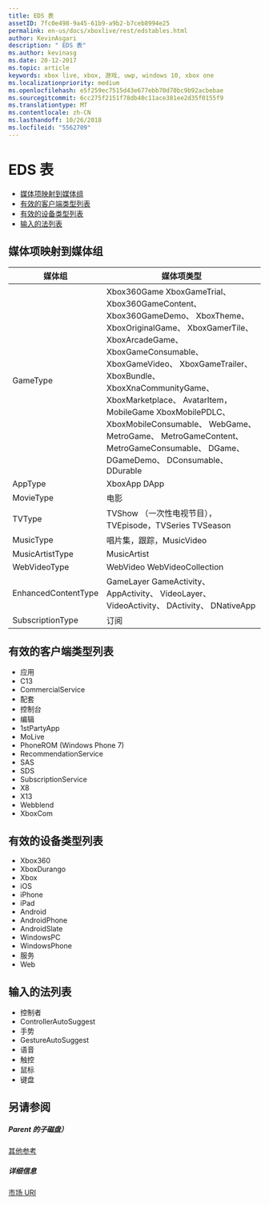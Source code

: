 ```yaml
---
title: EDS 表
assetID: 7fc0e498-9a45-61b9-a9b2-b7ceb8994e25
permalink: en-us/docs/xboxlive/rest/edstables.html
author: KevinAsgari
description: " EDS 表"
ms.author: kevinasg
ms.date: 20-12-2017
ms.topic: article
keywords: xbox live, xbox, 游戏, uwp, windows 10, xbox one
ms.localizationpriority: medium
ms.openlocfilehash: e5f259ec7515d43e677ebb70d70bc9b92acbebae
ms.sourcegitcommit: 6cc275f2151f78db40c11ace381ee2d35f0155f9
ms.translationtype: MT
ms.contentlocale: zh-CN
ms.lasthandoff: 10/26/2018
ms.locfileid: "5562709"
---
```

# <a name="eds-tables"></a>EDS 表

  * [媒体项映射到媒体组](#ID4EQ)
  * [有效的客户端类型列表](#ID4EFD)
  * [有效的设备类型列表](#ID4EPE)
  * [输入的法列表](#ID4ERF)

<a id="ID4EQ"></a>


## <a name="media-group-to-media-item-map"></a>媒体项映射到媒体组

| 媒体组| 媒体项类型| 
| --- | --- |
| GameType| Xbox360Game XboxGameTrial、 Xbox360GameContent、 Xbox360GameDemo、 XboxTheme、 XboxOriginalGame、 XboxGamerTile、 XboxArcadeGame、 XboxGameConsumable、 XboxGameVideo、 XboxGameTrailer、 XboxBundle、 XboxXnaCommunityGame、 XboxMarketplace、 AvatarItem，MobileGame XboxMobilePDLC、 XboxMobileConsumable、 WebGame、 MetroGame、 MetroGameContent、 MetroGameConsumable、 DGame、 DGameDemo、 DConsumable、 DDurable|
| AppType| XboxApp DApp|
| MovieType| 电影|
| TVType| TVShow （一次性电视节目），TVEpisode，TVSeries TVSeason|
| MusicType| 唱片集，跟踪，MusicVideo|
| MusicArtistType| MusicArtist|
| WebVideoType| WebVideo WebVideoCollection|
| EnhancedContentType| GameLayer GameActivity、 AppActivity、 VideoLayer、 VideoActivity、 DActivity、 DNativeApp|
| SubscriptionType| 订阅|

<a id="ID4EFD"></a>


## <a name="valid-client-type-list"></a>有效的客户端类型列表

   * 应用
   * C13
   * CommercialService
   * 配套
   * 控制台
   * 编辑
   * 1stPartyApp
   * MoLive
   * PhoneROM (Windows Phone 7)
   * RecommendationService
   * SAS
   * SDS
   * SubscriptionService
   * X8
   * X13
   * Webblend
   * XboxCom

<a id="ID4EPE"></a>


## <a name="valid-device-type-list"></a>有效的设备类型列表

   * Xbox360
   * XboxDurango
   * Xbox
   * iOS
   * iPhone
   * iPad
   * Android
   * AndroidPhone
   * AndroidSlate
   * WindowsPC
   * WindowsPhone
   * 服务
   * Web

<a id="ID4ERF"></a>


## <a name="input-method-list"></a>输入的法列表

   * 控制者
   * ControllerAutoSuggest
   * 手势
   * GestureAutoSuggest
   * 语音
   * 触控
   * 鼠标
   * 键盘

<a id="ID4EJG"></a>


## <a name="see-also"></a>另请参阅

<a id="ID4ELG"></a>


##### <a name="parent"></a>Parent 的子磁盘）  

[其他参考](atoc-xboxlivews-reference-additional.md)


<a id="ID4EXG"></a>


##### <a name="further-information"></a>详细信息

[市场 URI](../uri/marketplace/atoc-reference-marketplace.md)
